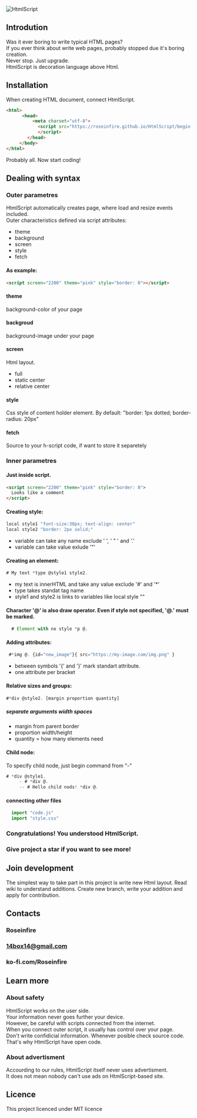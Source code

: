 ![HtmlScript](https://raw.githubusercontent.com/Roseinfire/HtmlScript/main/Icon(200x200).png)
## Introdution
Was it ever boring to write typical HTML pages? <br>
If you ever think about write web pages, probably stopped due it's boring creation. <br>
Never stop. Just upgrade. <br> 
HtmlScript is decoration language above Html. <br>
  
## Installation
When creating HTML document, connect HtmlScript.
```HTML
<html>
      <head>
          <meta charset="utf-8">
            <script src="https://roseinfire.github.io/HtmlScript/begin.js">
            </script>
        </head>
     </body>
</html>
```
Probably all. Now start coding!
  
## Dealing with syntax
### Outer parametres
HtmlScript automatically creates page, where load and resize events included. <br>
Outer characteristics defined via script attributes:
* theme
* background
* screen
* style
* fetch
#### As example:
```HTML
<script screen="2200" theme="pink" style="border: 0"></script>
```
#### theme
background-color of your page
#### backgroud
background-image under your page
#### screen
Html layout.
* full
* static center
* relative center
#### style
Css style of content holder element.
By default: "border: 1px dotted; border-radius: 20px"
#### fetch
Source to your h-script code, if want to store it separetely
### Inner parametres
#### Just inside script.
```HTML
<script screen="2200" theme="pink" style="border: 0">
  Looks like a comment
</script>
```
#### Creating style:
```javascript
local style1 "font-size:30px; text-align: center"
local style2 "border: 2px solid;"  
```
* variable can take any name exclude ' ', ' " ' and '.'
* variable can take value exlude '"'
#### Creating an element:
```javascript
# My text *type @style1 style2.
```
* my text is innerHTML and take any value exclude '#' and '*'
* type takes standat tag name
* style1 and style2 is links to variables like local style ""
#### Character '@' is also draw operator. Even if style not specified, '@.' must be marked.
```javascript
  # Element with no style *p @.
```
#### Adding attributes:
```javascript
 #*img @. {id="new_image"}{ src="https://my-image.com/img.png" } 
```
* between symbols '{' and '}' mark standart attribute.
* one attribute per bracket 
#### Relative sizes and groups:
```javascript
#*div @style2. [margin proportion quantity]
```
##### separate arguments width spaces
* margin from parent border
* proportion width/height
* quantity = how many elements need
#### Child node:
To specify child node, just begin command from "-"
```javascript
# *div @style1.
     - # *div @.
     -- # Hello child nods! *div @.
```
#### connecting other files
```javascript
  import "code.js"
  import "style.css"
```
### Congratulations! You understood HtmlScript. 
### Give project a star if you want to see more!
## Join development
The simplest way to take part in this project is write new Html layout.
Read wiki to understand additions.
Create new branch, write your addition and apply for contribution.

## Contacts
### Roseinfire
### 14box14@gmail.com
### ko-fi.com/Roseinfire

## Learn more
### About safety
HtmlScript works on the user side. <br>
Your information never goes further your device. <br>
However, be careful with scripts connected from the internet. <br>
When you connect outer script, it usually has control over your page. <br>
Don't write confidicial information. Whenever posible check source code. <br>
That's why HtmlScript have open code. <br>
  
### About advertisment
Accourding to our rules, HtmlScript itself never uses advertisment. <br>
It does not mean nobody can't use ads on HtmlScript-based site. <br>

## Licence
This project licenced under MIT licence
